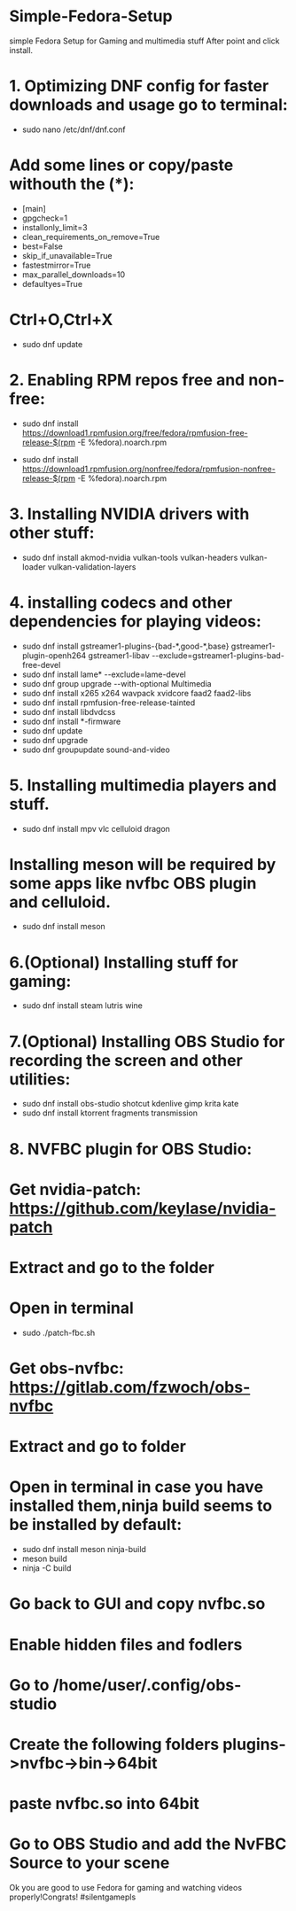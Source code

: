 # Simple-Fedora-Setup
simple Fedora Setup for Gaming and multimedia stuff
After point and click install.
# 1. Optimizing DNF config for faster downloads and usage go to terminal:
* sudo nano /etc/dnf/dnf.conf
# Add some lines or copy/paste withouth the (*):
* [main]
* gpgcheck=1
* installonly_limit=3
* clean_requirements_on_remove=True
* best=False
* skip_if_unavailable=True
* fastestmirror=True
* max_parallel_downloads=10
* defaultyes=True
# Ctrl+O,Ctrl+X
* sudo dnf update
# 2. Enabling RPM repos free and non-free:
* sudo dnf install \
  https://download1.rpmfusion.org/free/fedora/rpmfusion-free-release-$(rpm -E %fedora).noarch.rpm

* sudo dnf install \
  https://download1.rpmfusion.org/nonfree/fedora/rpmfusion-nonfree-release-$(rpm -E %fedora).noarch.rpm
  
 # 3. Installing NVIDIA drivers with other stuff:
 * sudo dnf install akmod-nvidia vulkan-tools vulkan-headers vulkan-loader vulkan-validation-layers
 # 4. installing codecs and other dependencies for playing videos:
 * sudo dnf install gstreamer1-plugins-{bad-\*,good-\*,base} gstreamer1-plugin-openh264 gstreamer1-libav --exclude=gstreamer1-plugins-bad-free-devel
 * sudo dnf install lame\* --exclude=lame-devel
 * sudo dnf group upgrade --with-optional Multimedia
 * sudo dnf install x265 x264 wavpack xvidcore faad2 faad2-libs
 * sudo dnf install rpmfusion-free-release-tainted
 * sudo dnf install libdvdcss
 * sudo dnf install \*-firmware
 * sudo dnf update 
 * sudo dnf upgrade
 * sudo dnf groupupdate sound-and-video
 # 5. Installing multimedia players and stuff.
 * sudo dnf install mpv vlc celluloid dragon
 # Installing meson will be required by some apps like nvfbc OBS plugin and celluloid.
 * sudo dnf install meson
 # 6.(Optional) Installing stuff for gaming:
 * sudo dnf install steam lutris wine
 # 7.(Optional) Installing OBS Studio for recording the screen and other utilities:
 * sudo dnf install obs-studio shotcut kdenlive gimp krita kate 
 * sudo dnf install ktorrent fragments transmission
 # 8. NVFBC plugin for OBS Studio:
 # Get nvidia-patch: https://github.com/keylase/nvidia-patch
 # Extract and go to the folder
 # Open in terminal
 * sudo ./patch-fbc.sh
 # Get obs-nvfbc: https://gitlab.com/fzwoch/obs-nvfbc
 # Extract and go to folder
 # Open in terminal in case you have installed them,ninja build seems to be installed by default:
 * sudo dnf install meson ninja-build
 * meson build
 * ninja -C build
 # Go back to GUI and copy nvfbc.so
 # Enable hidden files and fodlers
 # Go to /home/user/.config/obs-studio
 # Create the following folders plugins->nvfbc->bin->64bit
 # paste nvfbc.so into 64bit
 # Go to OBS Studio and add the NvFBC Source to your scene
 Ok you are good to use Fedora for gaming and watching videos properly!Congrats!
 #silentgamepls

 



